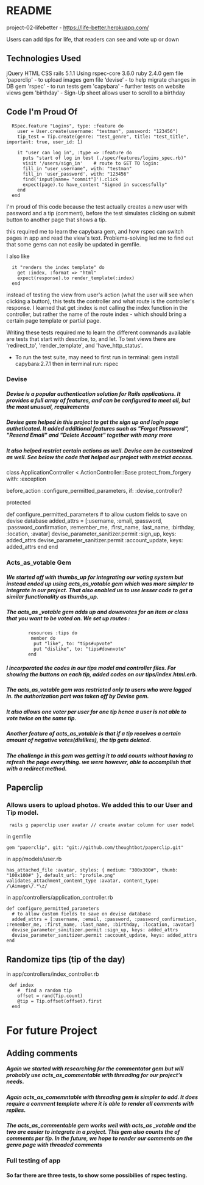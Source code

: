 # README

project-02-lifebetter - https://life-better.herokuapp.com/

Users can add tips for life, that readers can see and vote up or down

## Technologies Used

jQuery
HTML
CSS
rails 5.1.1
Using rspec-core 3.6.0
ruby 2.4.0
gem file ‘paperclip' - to upload images
gem file ‘devise’ - to help migrate changes in DB
gem 'rspec' - to run tests
gem 'capybara' - further tests on website views
gem 'birthday' - Sign-Up sheet allows user to scroll to a birthday

## Code I'm Proud Of
```
  RSpec.feature "Logins", type: :feature do
    user = User.create(username: "testman", password: "123456")  
    tip_test = Tip.create(genre: "test_genre", title: "test_title", important: true, user_id: 1)

    it "user can log in", :type => :feature do
      puts "start of log in test (./spec/features/logins_spec.rb)"
      visit '/users/sign_in'    # route to GET TO login:
      fill_in "user_username", with: "testman"
      fill_in 'user_password', with: "123456"
      find('input[name= "commit"]').click
      expect(page).to have_content "Signed in successfully"
    end
  end
  ```

I'm proud of this code because the test actually creates a new user with password and a tip (comment), before the test simulates clicking on submit button to another page that shows a tip.

this required me to learn the capybara gem, and how rspec can switch pages in app and read the view's text. Problems-solving led me to find out that some gems can not easily be updated in gemfile.

I also like
```
  it "renders the index template" do
    get :index, :format => "html"
    expect(response).to render_template(:index)
  end
  ```

instead of testing the view from user's action (what the user will see when clicking a button), this tests the controller and what route is the controller's response. I learned that get :index is not calling the index function in the controller, but rather the name of the route index - which should bring a certain page template or partial page.   

Writing these tests required me to learn the different commands available are tests that start with describe, to, and let. To test views there are 'redirect_to',  'render_template', and 'have_http_status'.

* To run the test suite, may need to first run in terminal: gem install capybara:2.7.1
then in terminal run: rspec



### Devise
 ##### Devise is a popular authentication solution for Rails applications. It provides a full array of features, and can be configured to meet all, but the most unusual, requirements
 
##### Devise gem helped in this project to get the sign up and login page autheticated. It added additional features such as "Forgot Password", "Resend Email" and "Delete Account" together with many more

##### It also helped restrict certain actions as well. Devise can be customized as well. See below the code that helped our project with restrict access.

class ApplicationController < ActionController::Base
  protect_from_forgery with: :exception

  before_action :configure_permitted_parameters, if: :devise_controller?

  protected

  def configure_permitted_parameters
    # to allow custom fields to save on devise database
    added_attrs = [:username, :email, :password, :password_confirmation, :remember_me, :first_name, :last_name, :birthday, :location, :avatar]
    devise_parameter_sanitizer.permit :sign_up, keys: added_attrs
    devise_parameter_sanitizer.permit :account_update, keys: added_attrs
  end
end


### Acts_as_votable Gem

##### We started off with thumbs_up for integrating our voting system but instead ended up using acts_as_votable gem which was   more simpler to integrate in our project. That also enabled us to use lesser code to get a similar functionality as           thumbs_up.
##### The acts_as _votable gem adds up and downvotes for an item or class that you want to be voted on. We set up routes : 
            resources :tips do
             member do
              put "like", to: "tips#upvote"
              put "dislike", to: "tips#downvote"
            end

##### I incorporated the codes in our tips model and controller files. For showing the buttons on each tip, added codes on our tips/index.html.erb. 
##### The acts_as_votable gem was restricted only to users who were logged in. the authorization part was taken off by Devise gem. 
##### It also allows one voter per user for one tip hence a user is not able to vote twice on the same tip.
##### Another feature of acts_as_votable is that if a tip receives a certain amount of negative votes(dislikes), the tip gets deleted.
##### The challenge in this gem was getting it to add counts without having to refresh the page everything.  we were however, able to accomplish that with a redirect method.



## Paperclip

### Allows users to upload photos. We added this to our User and Tip model.
     rails g paperclip user avatar // create avatar column for user model
     
in gemfile 

    gem "paperclip", git: "git://github.com/thoughtbot/paperclip.git"
     
in app/models/user.rb

    has_attached_file :avatar, styles: { medium: "300x300#", thumb: "100x100#" }, default_url: "profile.png"
    validates_attachment_content_type :avatar, content_type: /\Aimage\/.*\z/

in app/controllers/application_controller.rb

    def configure_permitted_parameters
      # to allow custom fields to save on devise database
      added_attrs = [:username, :email, :password, :password_confirmation, :remember_me, :first_name, :last_name, :birthday, :location, :avatar]
      devise_parameter_sanitizer.permit :sign_up, keys: added_attrs
      devise_parameter_sanitizer.permit :account_update, keys: added_attrs
    end
    
## Randomize tips (tip of the day)
in app/controllers/index_controller.rb

     def index
        #  find a random tip
        offset = rand(Tip.count)
        @tip = Tip.offset(offset).first
      end



# For future Project

## Adding comments
##### Again we started with researching for the commentator gem but will probably use acts_as_commentable with threading for our project’s needs. 
##### Again acts_as_comemntable with threading gem is simpler to add. It does require a comment template where it is able to render all comments with replies. 
##### The acts_as_commentable gem works well with acts_as _votable and the two are easier to integrate in a project. This gem also counts the of comments per tip. In the future, we hope to render our comments on the genre page with threaded comments


### Full testing of app 
#### So far there are three tests, to show some possibilies of rspec testing.
